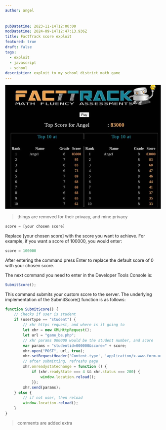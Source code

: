 ```yaml
---
author: angel


pubDatetime: 2023-11-14T12:00:00
modDatetime: 2024-09-14T12:47:13.936Z
title: FactTrack score exploit
featured: true
draft: false
tags:
  - exploit
  - javascript
  - school
description: exploit to my school district math game
---
```


![Proof of Concept](/public/proofofconcept.jpg)
> things are removed for their privacy, and mine privacy 




```js
score = [your chosen score]
```
Replace [your chosen score] with the score you want to achieve. For example, if you want a score of 100000, you would enter:

```js
score = 100000
```

After entering the command press Enter to replace the default score of 0 with your chosen score.

The next command you need to enter in the Developer Tools Console is:

```js
SubmitScore();
```

This command submits your custom score to the server. The underlying implementation of the SubmitScore() function is as follows:

```js
function SubmitScore() {
    // Checks if user is student
    if (usertype == "student") {
        // xhr https request, and where is it going to
        let xhr = new XMLHttpRequest();
        let url = "game_be.php";
        // xhr params 000000 would be the student number, and score
        var params = "studentid=000000&score=" + score;
        xhr.open("POST", url, true);
        xhr.setRequestHeader('Content-type', 'application/x-www-form-urlencoded');
        // after submitting, refreshs page
        xhr.onreadystatechange = function () {
            if (xhr.readyState === 4 && xhr.status === 200) {
	    		window.location.reload(); 
            }};
        xhr.send(params);
    } else {
        // if not user, then reload
        window.location.reload(); 
    }
}
```
> comments are added extra
